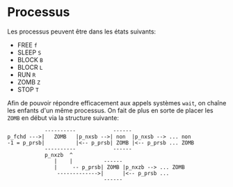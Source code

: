 # Processus

Les processus peuvent être dans les états suivants:

 - FREE  `f`
 - SLEEP `S`
 - BLOCK `B`
 - BLOCR `L`
 - RUN   `R`
 - ZOMB  `Z`
 - STOP  `T`

Afin de pouvoir répondre efficacement aux appels systèmes `wait`,
on chaîne les enfants d'un même processus. On fait de plus en sorte de
placer les `ZOMB` en début via la structure suivante:
```
            ----------            ------              
p_fchd --->|   ZOMB   |p_nxsb -->| non  |p_nxsb --> ... non
-1 = p_prsb|          |<-- p_prsb| ZOMB |<-- p_prsb ... ZOMB
            ----------            ------
            p_nxzb  ^    
               |    |          ------
               |     -- p_prsb| ZOMB |p_nxzb --> ... ZOMB
                ------------->|      |<-- p_prsb ...
                               ------
```
